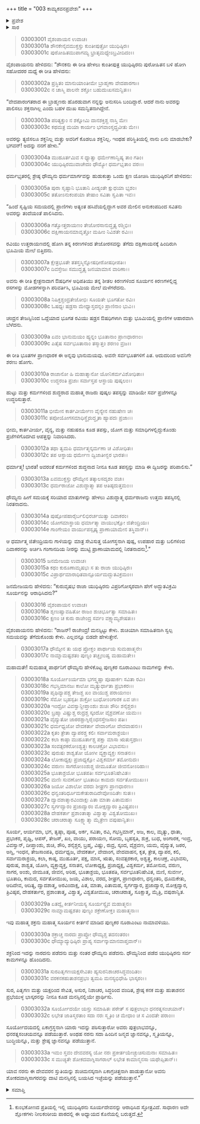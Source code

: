 +++
title = "003 ಕಾಮ್ಯಕವನಪ್ರವೇಶಃ"
+++

<details><summary>ಪ್ರವೇಶ</summary>


।।   ಓಂ ಓಂ ನಮೋ ನಾರಾಯಣಾಯ।।   ಶ್ರೀ ವೇದವ್ಯಾಸಾಯ ನಮಃ ।।

ಶ್ರೀ ಕೃಷ್ಣದ್ವೈಪಾಯನ ವೇದವ್ಯಾಸ ವಿರಚಿತ  

**ಶ್ರೀ ಮಹಾಭಾರತ**

**ಆರಣ್ಯಕ ಪರ್ವ**

**ಅರಣ್ಯಕ ಪರ್ವ**

**ಅಧ್ಯಾಯ 3**

</details>


<details><summary>ಸಾರ</summary>

ವಿಪ್ರರನ್ನು ಪೊರೆಯಲು ಏನುಮಾಡಲೆಂದು ಪುರೋಹಿತನನ್ನು ಕೇಳಲು ಧೌಮ್ಯನ ಸಲಹೆಯಂತೆ ಯುಧಿಷ್ಠಿರನು ಸೂರ್ಯನ ಕುರಿತು ತಪವನ್ನಾಚರಿಸಿದುದು (1-17). ಸೂರ್ಯಾಷ್ಟೋತ್ತರಶತನಾಮಾವಳಿ (18-33).

</details>


> 03003001 ವೈಶಂಪಾಯನ ಉವಾಚ।   
03003001a ಶೌನಕೇನೈವಮುಕ್ತಸ್ತು ಕುಂತೀಪುತ್ರೋ ಯುಧಿಷ್ಠಿರಃ।  
03003001c ಪುರೋಹಿತಮುಪಾಗಮ್ಯ ಭ್ರಾತೃಮಧ್ಯೇಽಬ್ರವೀದಿದಂ।।

ವೈಶಂಪಾಯನನು ಹೇಳಿದನು: “ಶೌನಕನು ಈ ರೀತಿ ಹೇಳಲು ಕುಂತೀಪುತ್ರ ಯುಧಿಷ್ಠಿರನು ಪುರೋಹಿತನ ಬಳಿ ಹೋಗಿ ಸಹೋದರರ ಮಧ್ಯೆ ಈ ರೀತಿ ಹೇಳಿದನು:

> 03003002a ಪ್ರಸ್ಥಿತಂ ಮಾನುಯಾಂತೀಮೇ ಬ್ರಾಹ್ಮಣಾ ವೇದಪಾರಗಾಃ।   
03003002c ನ ಚಾಸ್ಮಿ ಪಾಲನೇ ಶಕ್ತೋ ಬಹುದುಃಖಸಮನ್ವಿತಃ।।

“ವೇದಪಾರಂಗತರಾದ ಈ ಬ್ರಾಹ್ಮಣರು ಹೊರಡುವಾಗ ನನ್ನನ್ನು ಅನುಸರಿಸಿ ಬಂದಿದ್ದಾರೆ. ಆದರೆ ನಾನು ಅವರನ್ನು ಪಾಲಿಸಲು ಶಕ್ತನಾಗಿಲ್ಲ ಎಂದು ಬಹಳ ದುಃಖ ಸಮನ್ವಿತನಾಗಿದ್ದೇನೆ.

> 03003003a ಪರಿತ್ಯಕ್ತುಂ ನ ಶಕ್ನೋಮಿ ದಾನಶಕ್ತಿಶ್ಚ ನಾಸ್ತಿ ಮೇ।  
03003003c ಕಥಮತ್ರ ಮಯಾ ಕಾರ್ಯಂ ಭಗವಾಂಸ್ತದ್ಬ್ರವೀತು ಮೇ।।

ಅವರನ್ನು ತ್ಯಜಿಸಲೂ ಶಕ್ತನಿಲ್ಲ ಮತ್ತು ಅವರಿಗೆ ಕೊಡಲೂ ಶಕ್ತನಿಲ್ಲ. ಇಂಥಹ ಪರಿಸ್ಥಿತಿಯಲ್ಲಿ ನಾನು ಏನು ಮಾಡಬೇಕು? ಭಗವನ್! ಅದನ್ನು ನನಗೆ ಹೇಳು.”

> 03003004a ಮುಹೂರ್ತಮಿವ ಸ ಧ್ಯಾತ್ವಾ ಧರ್ಮೇಣಾನ್ವಿಷ್ಯ ತಾಂ ಗತಿಂ।  
03003004c ಯುಧಿಷ್ಠಿರಮುವಾಚೇದಂ ಧೌಮ್ಯೋ ಧರ್ಮಭೃತಾಂ ವರಃ।।

ಧರ್ಮಭೃತರಲ್ಲಿ ಶ್ರೇಷ್ಠ ಧೌಮ್ಯನು ಧರ್ಮಮಾರ್ಗವನ್ನು ಹುಡುಕುತ್ತಾ ಒಂದು ಕ್ಷಣ ಯೋಚಿಸಿ ಯುಧಿಷ್ಠಿರನಿಗೆ ಹೇಳಿದನು:

> 03003005a ಪುರಾ ಸೃಷ್ಟಾನಿ ಭೂತಾನಿ ಪೀಡ್ಯಂತೇ ಕ್ಷುಧಯಾ ಭೃಶಂ।  
03003005c ತತೋಽನುಕಂಪಯಾ ತೇಷಾಂ ಸವಿತಾ ಸ್ವಪಿತಾ ಇವ।।

“ಹಿಂದೆ ಸೃಷ್ಟಿಯ ಸಮಯದಲ್ಲಿ ಪ್ರಾಣಿಗಳು ಅತ್ಯಂತ ಹಸಿವೆಯಲ್ಲಿದ್ದಾಗ ಅವರ ಮೇಲಿನ ಅನುಕಂಪದಿಂದ ಸವಿತನು ಅವರನ್ನು ತಂದೆಯಂತೆ ಪಾಲಿಸಿದನು.

> 03003006a ಗತ್ವೋತ್ತರಾಯಣಂ ತೇಜೋರಸಾನುದ್ಧೃತ್ಯ ರಶ್ಮಿಭಿಃ।  
03003006c ದಕ್ಷಿಣಾಯನಮಾವೃತ್ತೋ ಮಹೀಂ ನಿವಿಶತೇ ರವಿಃ।।

ರವಿಯು ಉತ್ತರಾಯಣದಲ್ಲಿ ಹೋಗಿ ತನ್ನ ಕಿರಣಗಳಿಂದ ತೇಜೋರಸವನ್ನು ತೆಗೆದು ದಕ್ಷಿಣಾಯನಕ್ಕೆ ಹಿಂದಿರುಗಿ ಭೂಮಿಯ ಮೇಲೆ ಬಿತ್ತಿದನು.

> 03003007a ಕ್ಷೇತ್ರಭೂತೇ ತತಸ್ತಸ್ಮಿನ್ನೋಷಧೀರೋಷಧೀಪತಿಃ।  
03003007c ದಿವಸ್ತೇಜಃ ಸಮುದ್ಧೃತ್ಯ ಜನಯಾಮಾಸ ವಾರಿಣಾ।।

ಅವನು ಈ ರೀತಿ ಕ್ಷೇತ್ರನಾದಾಗ ಔಷಧಿಗಳ ಅಧಿಪತಿಯು ತನ್ನ ಶೀತಲ ಕಿರಣಗಳಿಂದ ಸೂರ್ಯನ ಕಿರಣಗಳಲ್ಲಿದ್ದ ರಸಗಳನ್ನು ಮೋಡಗಳನ್ನಾಗಿ ಪರಿವರ್ತಿಸಿ, ಭೂಮಿಯ ಮೇಲೆ ಮಳೆಗರೆದನು.

> 03003008a ನಿಷಿಕ್ತಶ್ಚಂದ್ರತೇಜೋಭಿಃ ಸೂಯತೇ ಭೂಗತೋ ರವಿಃ।  
03003008c ಓಷಧ್ಯಃ ಷಡ್ರಸಾ ಮೇಧ್ಯಾಸ್ತದನ್ನಂ ಪ್ರಾಣಿನಾಂ ಭುವಿ।।

ಚಂದ್ರನ ತೇಜಸ್ಸಿನಿಂದ ಒದ್ದೆಯಾದ ಭೂಗತ ರವಿಯು ಷಡ್ರಸ ಔಷಧಿಗಳಾಗಿ ಮತ್ತು ಭೂಮಿಯಲ್ಲಿ ಪ್ರಾಣಿಗಳ ಆಹಾರವಾಗಿ ಬೆಳೆದನು.

> 03003009a ಏವಂ ಭಾನುಮಯಂ ಹ್ಯನ್ನಂ ಭೂತಾನಾಂ ಪ್ರಾಣಧಾರಣಂ।  
03003009c ಪಿತೈಷ ಸರ್ವಭೂತಾನಾಂ ತಸ್ಮಾತ್ತಂ ಶರಣಂ ವ್ರಜ।।

ಈ ರೀತಿ ಭೂತಗಳ ಪ್ರಾಣಧಾರಕ ಈ ಅನ್ನವು ಭಾನುಮಯವು. ಅವನೇ ಸರ್ವಭೂತಗಳಿಗೆ ಪಿತ. ಆದುದರಿಂದ ಅವನಿಗೇ ಶರಣು ಹೋಗು.

> 03003010a ರಾಜಾನೋ ಹಿ ಮಹಾತ್ಮಾನೋ ಯೋನಿಕರ್ಮವಿಶೋಧಿತಾಃ।  
03003010c ಉದ್ಧರಂತಿ ಪ್ರಜಾಃ ಸರ್ವಾಸ್ತಪ ಆಸ್ಥಾಯ ಪುಷ್ಕಲಂ।।

ಹುಟ್ಟು ಮತ್ತು ಕರ್ಮಗಳಿಂದ ಶುದ್ಧರಾದ ಮಹಾತ್ಮ ರಾಜರು ಪುಷ್ಕಲ ತಪಸ್ಸನ್ನು ಮಾಡಿಯೇ ಸರ್ವ ಪ್ರಜೆಗಳನ್ನೂ ಉದ್ಧರಿಸುತ್ತಾರೆ.

> 03003011a ಭೀಮೇನ ಕಾರ್ತವೀರ್ಯೇಣ ವೈನ್ಯೇನ ನಹುಷೇಣ ಚ।  
03003011c ತಪೋಯೋಗಸಮಾಧಿಸ್ಥೈರುದ್ಧೃತಾ ಹ್ಯಾಪದಃ ಪ್ರಜಾಃ।।

ಭೀಮ, ಕಾರ್ತವೀರ್ಯ, ವೈನ್ಯ, ಮತ್ತು ನಹುಷರೂ ಕೂಡ ತಪಸ್ಸು, ಯೋಗ ಮತ್ತು ಸಮಾಧಿಗಳಲ್ಲಿದ್ದುಕೊಂಡು ಪ್ರಜೆಗಳಿಗೊದಗಿದ ಆಪತ್ತನ್ನು ನಿವಾರಿಸಿದರು.

> 03003012a ತಥಾ ತ್ವಮಪಿ ಧರ್ಮಾತ್ಮನ್ಕರ್ಮಣಾ ಚ ವಿಶೋಧಿತಃ।  
03003012c ತಪ ಆಸ್ಥಾಯ ಧರ್ಮೇಣ ದ್ವಿಜಾತೀನ್ಭರ ಭಾರತ।।

ಧರ್ಮಾತ್ಮ! ಭಾರತ! ಅವರಂತೆ ಕರ್ಮಗಳಿಂದ ಶುದ್ಧನಾದ ನೀನೂ ಕೂಡ ತಪಸ್ಸನ್ನು ಮಾಡಿ ಈ ದ್ವಿಜರನ್ನು ಪರಿಪಾಲಿಸು.”

> 03003013a ಏವಮುಕ್ತಸ್ತು ಧೌಮ್ಯೇನ ತತ್ಕಾಲಸದೃಶಂ ವಚಃ।  
03003013c ಧರ್ಮರಾಜೋ ವಿಶುದ್ಧಾತ್ಮಾ ತಪ ಆತಿಷ್ಠದುತ್ತಮಂ।।

ಧೌಮ್ಯನು ಹೀಗೆ ಸಮಯಕ್ಕೆ ಸರಿಯಾದ ಮಾತುಗಳನ್ನು ಹೇಳಲು ವಿಶುದ್ಧಾತ್ಮ ಧರ್ಮರಾಜನು ಉತ್ತಮ ತಪಸ್ಸಿನಲ್ಲಿ ನಿರತನಾದನು.

> 03003014a ಪುಷ್ಪೋಪಹಾರೈರ್ಬಲಿಭಿರರ್ಚಯಿತ್ವಾ ದಿವಾಕರಂ।  
03003014c ಯೋಗಮಾಸ್ಥಾಯ ಧರ್ಮಾತ್ಮಾ ವಾಯುಭಕ್ಷೋ ಜಿತೇಂದ್ರಿಯಃ।  
03003014e ಗಾಂಗೇಯಂ ವಾರ್ಯುಪಸ್ಪೃಷ್ಯ ಪ್ರಾಣಾಯಾಮೇನ ತಸ್ಥಿವಾನ್।।

ಆ ಧರ್ಮಾತ್ಮ ಜಿತೇಂದ್ರಿಯನು ಗಾಳಿಯನ್ನು ಮಾತ್ರ ಸೇವಿಸುತ್ತ ಯೋಗಸ್ಥನಾಗಿ ಪುಷ್ಪ, ಉಪಹಾರ ಮತ್ತು ಬಲಿಗಳಿಂದ ದಿವಾಕರನನ್ನು ಅರ್ಚಿಸಿ ಗಂಗಾನದಿಯ ನೀರನ್ನು ಮುಟ್ಟಿ ಪ್ರಾಣಾಯಾಮದಲ್ಲಿ ನಿರತನಾದನು[^1].”

> 03003015 ಜನಮೇಜಯ ಉವಾಚ।  
03003015a ಕಥಂ ಕುರೂಣಾಮೃಷಭಃ ಸ ತು ರಾಜಾ ಯುಧಿಷ್ಠಿರಃ।  
03003015c ವಿಪ್ರಾರ್ಥಮಾರಾಧಿತವಾನ್ಸೂರ್ಯಮದ್ಭುತವಿಕ್ರಮಂ।।

ಜನಮೇಜಯನು ಹೇಳಿದನು: “ಕುರುವೃಷಭ ರಾಜಾ ಯುಧಿಷ್ಠಿರನು ವಿಪ್ರರಿಗೋಸ್ಕರವಾಗಿ ಹೇಗೆ ಅದ್ಭುತವಿಕ್ರಮಿ ಸೂರ್ಯನನ್ನು ಆರಾಧಿಸಿದನು?”

> 03003016 ವೈಶಂಪಾಯನ ಉವಾಚ।  
03003016a ಶೃಣುಷ್ವಾವಹಿತೋ ರಾಜಂ ಶುಚಿರ್ಭೂತ್ವಾ ಸಮಾಹಿತಃ।   
03003016c ಕ್ಷಣಂ ಚ ಕುರು ರಾಜೇಂದ್ರ ಸರ್ವಂ ವಕ್ಷ್ಯಾಮ್ಯಶೇಷತಃ।।

ವೈಶಂಪಾಯನನು ಹೇಳಿದನು: “ರಾಜನ್! ರಾಜೇಂದ್ರ! ಮನಸ್ಸಿಟ್ಟು ಕೇಳು. ಶುಚಿಯಾಗಿ ಸಮಾಹಿತನಾಗಿ ಸ್ವಲ್ಪ ಸಮಯವನ್ನು ತೆಗೆದುಕೊಂಡು ಕೇಳು. ಎಲ್ಲವನ್ನೂ ಬಿಡದೇ ಹೇಳುತ್ತೇನೆ.

> 03003017a ಧೌಮ್ಯೇನ ತು ಯಥ ಪ್ರೋಕ್ತಂ ಪಾರ್ಥಾಯ ಸುಮಹಾತ್ಮನೇ।  
03003017c ನಾಮ್ನಾಮಷ್ಟಶತಂ ಪುಣ್ಯಂ ತಚ್ಛೃಣುಷ್ವ ಮಹಾಮತೇ।।

ಮಹಾಮತೇ! ಸುಮಹಾತ್ಮ ಪಾರ್ಥನಿಗೆ ಧೌಮ್ಯನು ಹೇಳಿಕೊಟ್ಟ ಪುಣ್ಯಕರ ನೂರಾ‌ಎಂಟು ನಾಮಗಳನ್ನು ಕೇಳು.

> 03003018a ಸೂರ್ಯೋಽರ್ಯಮಾ ಭಗಸ್ತ್ವಷ್ಟಾ ಪೂಷಾರ್ಕಃ ಸವಿತಾ ರವಿಃ।  
03003018c ಗಭಸ್ತಿಮಾನಜಃ ಕಾಲೋ ಮೃತ್ಯುರ್ಧಾತಾ ಪ್ರಭಾಕರಃ।।  
03003019a ಪೃಥಿವ್ಯಾಪಶ್ಚ ತೇಜಶ್ಚ ಖಂ ವಾಯುಶ್ಚ ಪರಾಯಣಂ।  
03003019c ಸೆಮೋ ಬೃಹಸ್ಪತಿಃ ಶುಕ್ರೋ ಬುಧೋಽಂಗಾರಕ ಏವ ಚ।।  
03003020a ಇಂದ್ರೋ ವಿವಸ್ವಾನ್ದೀಪ್ತಾಂಶುಃ ಶುಚಿಃ ಶೌರಿಃ ಶನೈಶ್ಚರಃ।  
03003020c ಬ್ರಹ್ಮಾ ವಿಷ್ಣುಶ್ಚ ರುದ್ರಶ್ಚ ಸ್ಕಂದೋ ವೈಶ್ರವಣೋ ಯಮಃ।।  
03003021a ವೈದ್ಯುತೋ ಜಾಠರಶ್ಚಾಗ್ನಿರೈಂಧನಸ್ತೇಜಸಾಂ ಪತಿಃ।  
03003021c ಧರ್ಮಧ್ವಜೋ ವೇದಕರ್ತಾ ವೇದಾಂಗೋ ವೇದವಾಹನಃ।।  
03003022a ಕೃತಂ ತ್ರೇತಾ ದ್ವಾಪರಶ್ಚ ಕಲಿಃ ಸರ್ವಾಮರಾಶ್ರಯಃ।  
03003022c ಕಲಾ ಕಾಷ್ಠಾ ಮುಹೂರ್ತಾಶ್ಚ ಪಕ್ಷಾ ಮಾಸಾ ಋತುಸ್ತಥಾ।।  
03003023a ಸಂವತ್ಸರಕರೋಽಶ್ವತ್ಥಃ ಕಾಲಚಕ್ರೋ ವಿಭಾವಸುಃ।  
03003023c ಪುರುಷಃ ಶಾಶ್ವತೋ ಯೋಗೀ ವ್ಯಕ್ತಾವ್ಯಕ್ತಃ ಸನಾತನಃ।।  
03003024a ಲೋಕಾಧ್ಯಕ್ಷಃ ಪ್ರಜಾಧ್ಯಕ್ಷೋ ವಿಶ್ವಕರ್ಮಾ ತಮೋನುದಃ।  
03003024c ವರುಣಃ ಸಾಗರೋಽಂಶುಶ್ಚ ಜೀಮೂತೋ ಜೀವನೋಽರಿಹಾ।।   
03003025a ಭೂತಾಶ್ರಯೋ ಭೂತಪತಿಃ ಸರ್ವಭೂತನಿಷೇವಿತಃ।  
03003025c ಮಣಿಃ ಸುವರ್ಣೋ ಭೂತಾದಿಃ ಕಾಮದಃ ಸರ್ವತೋಮುಖಃ।।  
03003026a ಜಯೋ ವಿಶಾಲೋ ವರದಃ ಶೀಘ್ರಗಃ ಪ್ರಾಣಧಾರಣಃ।   
03003026c ಧನ್ವಂತರಿರ್ಧೂಮಕೇತುರಾದಿದೇವೋಽದಿತೇಃ ಸುತಃ।।  
03003027a ದ್ವಾದಶಾತ್ಮಾರವಿಂದಾಕ್ಷಃ ಪಿತಾ ಮಾತಾ ಪಿತಾಮಹಃ।  
03003027c ಸ್ವರ್ಗದ್ವಾರಂ ಪ್ರಜಾದ್ವಾರಂ ಮೋಕ್ಷದ್ವಾರಂ ತ್ರಿವಿಷ್ಟಪಂ।।  
03003028a ದೇಹಕರ್ತಾ ಪ್ರಶಾಂತಾತ್ಮಾ ವಿಶ್ವಾತ್ಮಾ ವಿಶ್ವತೋಮುಖಃ।  
03003028c ಚರಾಚರಾತ್ಮಾ ಸೂಕ್ಷ್ಮಾತ್ಮಾ ಮೈತ್ರೇಣ ವಪುಷಾನ್ವಿತಃ।।

ಸೂರ್ಯ, ಆರ್ಯಮಾ, ಭಗ, ತ್ವಷ್ಠಾ, ಪೂಷ, ಅರ್ಕ, ಸವಿತಾ, ರವಿ, ಗಭಸ್ತಿಮಾನ್, ಅಜ, ಕಾಲ, ಮೃತ್ಯು, ಧಾತಾ, ಪ್ರಭಾಕರ, ಪೃಥ್ವಿ, ಆಪಸ್, ತೇಜಸ್, ಖಂ, ವಾಯು, ಪರಾಯಣ, ಸೋಮ, ಬೃಹಸ್ಪತಿ, ಶುಕ್ರ, ಬುಧ, ಅಂಗಾರಕ, ಇಂದ್ರ, ವಿವಸ್ವಾನ್, ದೀಪ್ತಾಂಶು, ಶುಚಿ, ಶೌರಿ, ಶನೈಶ್ಚರ, ಬ್ರಹ್ಮ, ವಿಷ್ಣು, ರುದ್ರ, ಸ್ಕಂದ, ವೈಶ್ರವಣ, ಯಮ, ವೈದ್ಯುತ, ಜಠರ, ಅಗ್ನಿ, ಇಂಧನ, ತೇಜಸಾಂಪತಿ, ಧರ್ಮಧ್ವಜ, ವೇದಕರ್ತಾ, ವೇದಾಂಗ, ವೇದವಾಹನ, ಕೃತ, ತ್ರೇತ, ದ್ವಾಪರ, ಕಲಿ, ಸರ್ವಾಮರಾಶ್ರಯ, ಕಲಾ, ಕಾಷ್ಠ, ಮುಹೂರ್ತ, ಪಕ್ಷ, ಮಾಸ, ಋತು, ಸಂವತ್ಸರಕಾರ, ಅಶ್ವತ್ಥ, ಕಾಲಚಕ್ರ, ವಿಭಾವಸು, ಪುರುಷ, ಶಾಶ್ವತ, ಯೋಗಿ, ವ್ಯಕ್ತಾವ್ಯಕ್ತ, ಸನಾತನ, ಲೋಕಾಧ್ಯಕ್ಷ, ಪ್ರಜಾಧ್ಯಕ್ಷ, ವಿಶ್ವಕರ್ಮ, ತಮೋನುದ, ವರುಣ, ಸಾಗರ, ಅಂಶು, ಜೀಮೂತ, ಜೀವನ, ಅರಿಹ, ಭೂತಾಶ್ರಯ, ಭೂತಪತಿ, ಸರ್ವಭೂತನಿಷೇವಿತ, ಮಣಿ, ಸುವರ್ಣ, ಭೂತಾದಿ, ಕಾಮದ, ಸರ್ವತೋಮುಖ, ಜಯ, ವಿಶಾಲ, ವರದ, ಶೀಘ್ರಗ, ಪ್ರಾಣಧಾರಣ, ಧನ್ವಂತರಿ, ಧೂಮಕೇತು, ಆದಿದೇವ, ಆದಿತ್ಯ, ದ್ವಾದಶಾತ್ಮ, ಅರವಿಂದಾಕ್ಷ, ಪಿತ, ಮಾತಾ, ಪಿತಾಮಹ, ಸ್ವರ್ಗದ್ವಾರ, ಪ್ರಜಾದ್ವಾರ, ಮೋಕ್ಷದ್ವಾರ, ತ್ರಿವಿಷ್ಠಪ, ದೇಹಕರ್ತಾರ, ಪ್ರಶಾಂತಾತ್ಮ, ವಿಶ್ವಾತ್ಮ, ವಿಶ್ವತೋಮುಖ, ಚರಾಚರಾತ್ಮ, ಸೂಕ್ಷಾತ್ಮ, ಮೈತ್ರಿ, ವಪುಶಾನ್ವಿತ.

> 03003029a ಏತದ್ವೈ ಕೀರ್ತನೀಯಸ್ಯ ಸೂರ್ಯಸ್ಯೈವ ಮಹಾತ್ಮನಃ।  
03003029c ನಾಮ್ನಾಮಷ್ಟಶತಂ ಪುಣ್ಯಂ ಶಕ್ರೇಣೋಕ್ತಂ ಮಹಾತ್ಮನಾ।।

ಇವು ಮಹಾತ್ಮ ಶಕ್ರನು ಮಹಾತ್ಮ ಸೂರ್ಯನ ಕೀರ್ತನೆ ಮಾಡಿದ ಪುಣ್ಯಕರ ನೂರಾ‌ಎಂಟು ನಾಮಾವಳಿಯು.

> 03003030a ಶಕ್ರಾಚ್ಚ ನಾರದಃ ಪ್ರಾಪ್ತೋ ಧೌಮ್ಯಶ್ಚ ತದನಂತರಂ।  
03003030c ಧೌಮ್ಯಾದ್ಯುಧಿಷ್ಠಿರಃ ಪ್ರಾಪ್ಯ ಸರ್ವಾನ್ಕಾಮಾನವಾಪ್ತವಾನ್।।

ಶಕ್ರನಿಂದ ಇದನ್ನು ನಾರದನು ಪಡೆದನು ಮತ್ತು ನಂತರ ಧೌಮ್ಯನು ಪಡೆದನು. ಧೌಮ್ಯನಿಂದ ಪಡೆದ ಯುಧಿಷ್ಠಿರನು ಸರ್ವ ಕಾಮಗಳನ್ನೂ ಹೊಂದಿದನು.

> 03003031a ಸುರಪಿತೃಗಣಯಕ್ಷಸೇವಿತಂ
	ಹ್ಯಸುರನಿಶಾಚರಸಿದ್ಧವಂದಿತಂ।  
> 03003031c ವರಕನಕಹುತಾಶನಪ್ರಭಂ
	ತ್ವಮಪಿ ಮನಸ್ಯಭಿಧೇಹಿ ಭಾಸ್ಕರಂ।।  

ಸುರ, ಪಿತೃಗಣ ಮತ್ತು ಯಕ್ಷರಿಂದ ಸೇವಿತ, ಅಸುರ, ನಿಶಾಚರ, ಸಿದ್ಧರಿಂದ ವಂದಿತ, ಶ್ರೇಷ್ಠ ಕನಕ ಮತ್ತು ಹುತಾಶನನ ಪ್ರಭೆಯುಳ್ಳ ಭಾಸ್ಕರನನ್ನು ನೀನೂ ಕೂಡ ಮನಸ್ಸಿನಲ್ಲಿಯೇ ಪ್ರಾರ್ಥಿಸು.

> 03003032a ಸೂರ್ಯೋದಯೇ ಯಸ್ತು ಸಮಾಹಿತಃ ಪಠೇತ್
	ಸ ಪುತ್ರಲಾಭಂ ಧನರತ್ನಸಂಚಯಾನ್।  
> 03003032c ಲಭೇತ ಜಾತಿಸ್ಮರತಾಂ ಸದಾ ನರಃ
	ಸ್ಮೃತಿಂ ಚ ಮೇಧಾಂ ಚ ಸ ವಿಂದತೇ ಪರಾಂ।।  

ಸೂರ್ಯೋದಯದಲ್ಲಿ ಏಕಾಗ್ರಸ್ಥನಾಗಿ ಯಾರು ಇದನ್ನು ಪಠಿಸುತ್ತಾರೋ ಅವರು ಪುತ್ರಲಾಭವನ್ನೂ, ಧನರತ್ನಸಂಚಯವನ್ನೂ ಪಡೆಯುತ್ತಾರೆ. ಅಂಥಹ ನರನು ಸದಾ ಹಿಂದಿನ ಜನ್ಮದ ಜ್ಞಾನವನ್ನೂ, ಸ್ಮೃತಿಯನ್ನೂ, ಬುದ್ಧಿಯನ್ನೂ, ಮತ್ತು ಶ್ರೇಷ್ಠ ಜ್ಞಾನವನ್ನೂ ಪಡೆಯುತ್ತಾನೆ.

> 03003033a ಇಮಂ ಸ್ತವಂ ದೇವವರಸ್ಯ ಯೋ ನರಃ
	ಪ್ರಕೀರ್ತಯೇಚ್ಛುಚಿಸುಮನಾಃ ಸಮಾಹಿತಃ।  
> 03003033c ಸ ಮುಚ್ಯತೇ ಶೋಕದವಾಗ್ನಿಸಾಗರಾಲ್
	ಲಭೇತ ಕಾಮಾನ್ಮನಸಾ ಯಥೇಪ್ಸಿತಾನ್।।  

ಯಾವ ನರನು ಈ ದೇವವರನ ಸ್ತುತಿಯನ್ನು ಶುಚಿಮನಸ್ಕನಾಗಿ ಏಕಾಗ್ರಚಿತ್ತನಾಗಿ ಹಾಡುತ್ತಾನೋ ಅವನು ಶೋಕದವಾಗ್ನಿಸಾಗರವನ್ನು ದಾಟಿ ಮನಸ್ಸಿನಲ್ಲಿ ಬಯಸಿದ ಇಚ್ಛೆಯನ್ನು ಪಡೆಯುತ್ತಾನೆ.”



<details><summary>ಸಮಾಪ್ತಿ</summary>


ಇತಿ ಶ್ರೀ ಮಹಾಭಾರತೇ ಆರಣ್ಯಕಪರ್ವಣಿ ಅರಣ್ಯಕಪರ್ವಣಿ ಕಾಮ್ಯಕವನಪ್ರವೇಶೇ ತೃತೀಯೋಽಧ್ಯಾಯಃ।  
ಇದು ಶ್ರೀ ಮಹಾಭಾರತದಲ್ಲಿ ಆರಣ್ಯಕಪರ್ವದಲ್ಲಿ ಅರಣ್ಯಕಪರ್ವದಲ್ಲಿ ಕಾಮ್ಯಕವನಪ್ರವೇಶ ಎನ್ನುವ ಮೂರನೆಯ ಅಧ್ಯಾಯವು.



</details>

[^1]: ಕುಂಭಕೋಣದ ಪ್ರತಿಯಲ್ಲಿ ಇಲ್ಲಿ ಯುಧಿಷ್ಠಿರನು ಸೂರ್ಯದೇವನನ್ನು ಆರಾಧಿಸಿದ ಸ್ತೋತ್ರವಿದೆ. ಸಾಧಾರಣ ಅದೇ ಶ್ಲೋಕಗಳು ನೀಲಕಂಠೀಯ ಪಾಠದಲ್ಲಿ ಈ ಅಧ್ಯಾಯದ ಕೊನೆಯಲ್ಲಿ ಬರುತ್ತದೆ.
